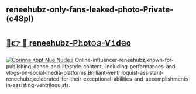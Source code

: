 ## reneehubz-only-fans​-leaked-photo​-Private-(c48pl)


# <h2><a href="https://mediaupload.pro?title=reneehubz&ref=git">🔗👉 🔴 reneehubz-P𝚑ot𝚘𝚜-V𝚒d𝚎o</a></h2>

[![Corinna Kopf Nue Nu𝚍e𝚜](https://i.imgur.com/0qMVB7G.gif)](https://mediaupload.pro?title=reneehubz&ref=git)
Online-influencer-reneehubz,known-for-publishing-dance-and-lifestyle-content,-including-performances-and-vlogs-on-social-media-platforms.Brilliant-ventriloquist-assistant-reneehubz,celebrated-for-their-exceptional-abilities-and-accomplishments-in-assisting-ventriloquists.  